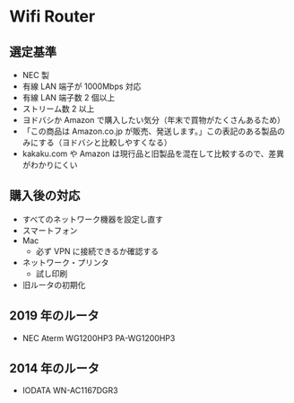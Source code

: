 # Wifi Router

## 選定基準

- NEC 製
- 有線 LAN 端子が 1000Mbps 対応
- 有線 LAN 端子数 2 個以上
- ストリーム数 2 以上
- ヨドバシか Amazon で購入したい気分（年末で買物がたくさんあるため）
- 「この商品は Amazon.co.jp が販売、発送します。」この表記のある製品のみにする（ヨドバシと比較しやすくなる）
- kakaku.com や Amazon は現行品と旧製品を混在して比較するので、差異がわかりにくい

## 購入後の対応

- すべてのネットワーク機器を設定し直す
- スマートフォン
- Mac
  - 必ず VPN に接続できるか確認する
- ネットワーク・プリンタ
  - 試し印刷
- 旧ルータの初期化

## 2019 年のルータ

- NEC Aterm WG1200HP3 PA-WG1200HP3

## 2014 年のルータ

- IODATA WN-AC1167DGR3

